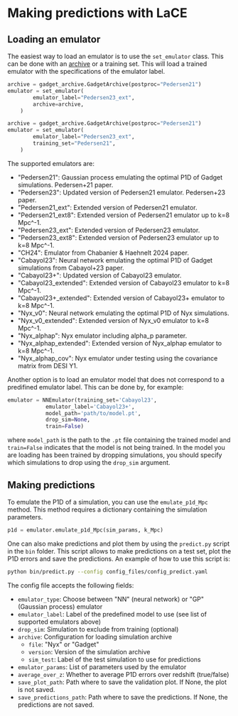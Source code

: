# Making predictions with LaCE

## Loading an emulator 
The easiest way to load an emulator is to use the `set_emulator` class. This can be done with an [archive](archive.md) or a training set. This will load a trained emulator with the specifications of the emulator label.

```python
archive = gadget_archive.GadgetArchive(postproc="Pedersen21")
emulator = set_emulator(
        emulator_label="Pedersen23_ext",
        archive=archive,
    )
```

```python
archive = gadget_archive.GadgetArchive(postproc="Pedersen21")
emulator = set_emulator(
        emulator_label="Pedersen23_ext",
        training_set="Pedersen21",
    )
```

The supported emulators are:

- "Pedersen21": Gaussian process emulating the optimal P1D of Gadget simulations. Pedersen+21 paper.
- "Pedersen23": Updated version of Pedersen21 emulator. Pedersen+23 paper.
- "Pedersen21_ext": Extended version of Pedersen21 emulator.
- "Pedersen21_ext8": Extended version of Pedersen21 emulator up to k=8 Mpc^-1.
- "Pedersen23_ext": Extended version of Pedersen23 emulator.
- "Pedersen23_ext8": Extended version of Pedersen23 emulator up to k=8 Mpc^-1.
- "CH24": Emulator from Chabanier & Haehnelt 2024 paper.
- "Cabayol23": Neural network emulating the optimal P1D of Gadget simulations from Cabayol+23 paper.
- "Cabayol23+": Updated version of Cabayol23 emulator.
- "Cabayol23_extended": Extended version of Cabayol23 emulator to k=8 Mpc^-1.
- "Cabayol23+_extended": Extended version of Cabayol23+ emulator to k=8 Mpc^-1.
- "Nyx_v0": Neural network emulating the optimal P1D of Nyx simulations.
- "Nyx_v0_extended": Extended version of Nyx_v0 emulator to k=8 Mpc^-1.
- "Nyx_alphap": Nyx emulator including alpha_p parameter.
- "Nyx_alphap_extended": Extended version of Nyx_alphap emulator to k=8 Mpc^-1.
- "Nyx_alphap_cov": Nyx emulator under testing using the covariance matrix from DESI Y1.

Another option is to load an emulator model that does not correspond to a predifined emulator label. This can be done by, for example:

```python
emulator = NNEmulator(training_set='Cabayol23', 
            emulator_label='Cabayol23+',
            model_path='path/to/model.pt',
            drop_sim=None,
            train=False)
```
where `model_path` is the path to the `.pt` file containing the trained model and `train=False` indicates that the model is not being trained. In the model you are loading has been trained by dropping simulations, you should specify which simulations to drop using the `drop_sim` argument.

## Making predictions 
To emulate the P1D of a simulation, you can use the `emulate_p1d_Mpc` method. This method requires a dictionary containing the simulation parameters.

```python
p1d = emulator.emulate_p1d_Mpc(sim_params, k_Mpc)
```

One can also make predictions and plot them by using the `predict.py` script in the `bin` folder. This script allows to make predictions on a test set, plot the P1D errors and save the predictions. An example of how to use this script is:

```bash
python bin/predict.py --config config_files/config_predict.yaml
```
The config file accepts the following fields:

- `emulator_type`: Choose between "NN" (neural network) or "GP" (Gaussian process) emulator
- `emulator_label`: Label of the predefined model to use (see list of supported emulators above) 
- `drop_sim`: Simulation to exclude from training (optional)
- `archive`: Configuration for loading simulation archive
  - `file`: "Nyx" or "Gadget"
  - `version`: Version of the simulation archive
  - `sim_test`: Label of the test simulation to use for predictions
- `emulator_params`: List of parameters used by the emulator
- `average_over_z`: Whether to average P1D errors over redshift (true/false)
- `save_plot_path`: Path where to save the validation plot. If None, the plot is not saved.
- `save_predictions_path`: Path where to save the predictions. If None, the predictions are not saved.
